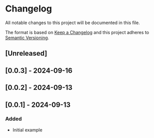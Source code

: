 # Changelog

All notable changes to this project will be documented in this file.

The format is based on [Keep a Changelog](http://keepachangelog.com/en/1.0.0/)
and this project adheres to [Semantic Versioning](http://semver.org/spec/v2.0.0.html).

## [Unreleased]

## [0.0.3] - 2024-09-16

## [0.0.2] - 2024-09-13

## [0.0.1] - 2024-09-13

### Added
- Initial example
